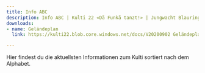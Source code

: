 ```yaml
---
title: Info ABC
description: Info ABC | Kulti 22 «Dä Funkä tanzt!» | Jungwacht Blauring Schweiz
downloads:
- name: Geländeplan
  link: https://kulti22.blob.core.windows.net/docs/V20200902 Geländeplan 1.pdf

---
```

Hier findest du die aktuellsten Informationen zum Kulti sortiert nach dem Alphabet.